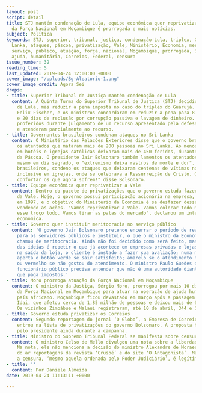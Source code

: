```yaml
---
layout: post
script: detail
title: STJ mantém condenação de Lula, equipe econômica quer reprivatizar a Vale, atuação
  da Força Nacional em Moçambique é prorrogada e mais notícias.
subject: Política
keywords: STJ, superior, tribunal, justiça, condenação Lula, triplex, Guarujá, Sri,
  Lanka, ataques, páscoa, privatização, Vale, Ministério, Economia, meritocracia,
  serviço, público, atuação, força, nacional, Moçambique, prorrogada, Sergio, Moro,
  ajuda, humanitária, Correios, Federal, censura
issue_number: 32
reading_time: 5
last_updated: 2019-04-24 12:00:00 +0000
cover_image: "/uploads/Bg-Aleatorio-1.png"
cover_image_credit: Agora Sei
drops:
- title: Superior Tribunal de Justiça mantém condenação de Lula
  content: A Quinta Turma do Superior Tribunal de Justiça (STJ) decidiu manter a condenação
    de Lula, mas reduzir a pena imposta no caso do tríplex do Guarujá. O relator,
    Felix Fischer, e os ministros concordaram em reduzir a pena para 8 anos, 10 meses
    e 20 dias de reclusão por corrupção passiva e lavagem de dinheiro. Os votos foram
    proferidos durante julgamento de um recurso apresentado pela defesa do ex-presidente
    e atenderam parcialmente ao recurso.
- title: Governantes brasileiros condenam ataques no Sri Lanka
  content: O Ministério das Relações Exteriores disse que o governo brasileiro condena
    os atentados que mataram mais de 200 pessoas no Sri Lanka. Ao menos oito explosões
    em hotéis e igrejas católicas deixaram mais de 450 feridos, durante celebrações
    da Páscoa. O presidente Jair Bolsonaro também lamentou os atentados e disse que,
    mesmo em dia sagrado, o "extremismo deixa rastros de morte e dor". "Em nome dos
    brasileiros, condeno os ataques que deixaram centenas de vítimas no Sri Lanka,
    inclusive em igrejas, onde se celebrava a Ressurreição de Cristo. Que Deus possa
    confortar os que agora sofrem!" disse Bolsonaro.
- title: Equipe econômica quer reprivatizar a Vale
  content: Dentro do pacote de privatizações que o governo estuda fazer, está a “reprivatização”
    da Vale. Hoje, o governo possui participação acionária na empresa, privatizada
    em 1997, e o objetivo do Ministério da Economia é se desfazer dessas participações
    vendendo as ações. "Vamos reprivatizar a Vale. Vamos colocar todo mundo para vender
    esse troço todo. Vamos tirar as patas do mercado", declarou um integrante da equipe
    econômica.
- title: Governo quer instituir meritocracia no serviço público
  content: 'O governo Jair Bolsonaro pretende encerrar o período de reajuste linear
    para os servidores públicos e instituir, o que o ministro da Economia Paulo Guedes,
    chamou de meritocracia. Ainda não foi decidido como será feito, mas uma das uma
    das ideias é repetir o que já acontece em empresas privadas e lojas do comércio:
    na saída da loja, o cliente é instado a fazer sua avaliação; numa máquina, ele
    aperta o botão verde se sair satisfeito; amarelo se o atendimento foi regular
    ou vermelho se não gostou do atendimento. O ministro Paulo Guedes disse que o
    funcionário público precisa entender que não é uma autoridade diante do cidadão
    que paga impostos.'
- title: Moro prorroga atuação da Força Nacional em Moçambique
  content: O ministro da Justiça, Sérgio Moro, prorrogou por mais 10 dias a permanência
    da Força Nacional em Moçambique para atuar na operação de ajuda humanitária ao
    país africano. Moçambique ficou devastado em março após a passagem do ciclone
    Idai, que afetou cerca de 1,85 milhão de pessoas e deixou mais de 600 mortos.
    Os vizinhos Zimbábue e Malaui registraram, até 10 de abril, 344 e 59 mortos, respectivamente.
- title: Governo estuda privatizar os Correios
  content: Segundo reportagem do jornal ‘O Globo’, a Empresa de Correios e Telégrafos
    entrou na lista de privatizações do governo Bolsonaro. A proposta havia sido cogitada
    pelo presidente ainda durante a campanha.
- title: Ministro do Supremo Tribunal Federal se manifesta sobre censura
  content: O ministro Celso de Mello divulgou uma nota sobre a liberdade de expressão.
    Na nota, ele não menciona a decisão do ministro Alexandre de Moraes, de retirar
    do ar reportagens da revista ‘Crusoé’ e do site ‘O Antagonista’. Mas defende que
    a censura, ‘mesmo aquela ordenada pelo Poder Judiciário’, é legítima.
- title: ''
  content: Por Daniele Almeida
date: 2019-04-24 11:13:11 +0000

---
```

